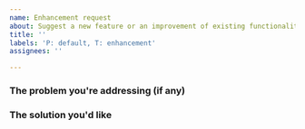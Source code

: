 ```yaml
---
name: Enhancement request
about: Suggest a new feature or an improvement of existing functionality
title: ''
labels: 'P: default, T: enhancement'
assignees: ''

---
```


### The problem you're addressing (if any)





### The solution you'd like
